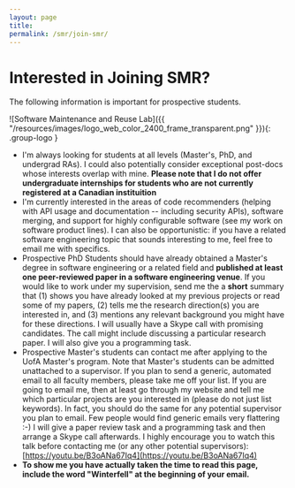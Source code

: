 ```yaml
---
layout: page
title:
permalink: /smr/join-smr/
---
```


<a name="prospective"></a>

# Interested in Joining SMR?

The following information is important for prospective students.

![Software Maintenance and Reuse Lab]({{ "/resources/images/logo_web_color_2400_frame_transparent.png" }}){: .group-logo } 

* I'm always looking for students at all levels (Master's, PhD, and undergrad RAs). I could also potentially consider exceptional post-docs whose interests overlap with mine. **Please note that I do not offer undergraduate internships for students who are not currently registered at a Canadian instituition**
* I'm currently interested in the areas of code recommenders (helping with API usage and documentation -- including security APIs), software merging, and support for highly configurable software (see my work on software product lines). I can also be opportunistic: if you have a related software engineering topic that sounds interesting to me, feel free to email me with specifics.
* Prospective PhD Students should have already obtained a Master's degree in software engineering or a related field and **published at least one peer-reviewed paper in a software engineering venue**. If you would like to work under my supervision, send me the a **short** summary that (1) shows you have already looked at my previous projects or read some of my papers, (2) tells me the research direction(s) you are interested in, and (3) mentions any relevant background you might have for these directions. I will usually have a Skype call with promising candidates. The call might include discussing a particular research paper. I will also give you a programming task.
* Prospective Master's students can contact me after applying to the UofA Master's program. Note that Master's students can be admitted unattached to a supervisor. If you plan to send a generic, automated email to all faculty members, please take me off your list. If you are going to email me, then at least go through my website and tell me which particular projects are you interested in (please do not just list keywords). In fact, you should do the same for any potential supervisor you plan to email. Few people would find generic emails very flattering :-) I will give a paper review task and a programming task and then arrange a Skype call afterwards. I highly encourage you to watch this talk before contacting me (or any other potential supervisors): [https://youtu.be/B3oANa67Iq4](https://youtu.be/B3oANa67Iq4)
* **To show me you have actually taken the time to read this page, include the word "Winterfell" at the beginning of your email.** 


